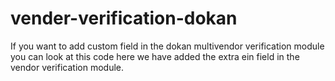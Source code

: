 # vender-verification-dokan
If you want to add custom field in the dokan multivendor verification module you can look at this code here we have added the extra ein field in the vendor verification module.
